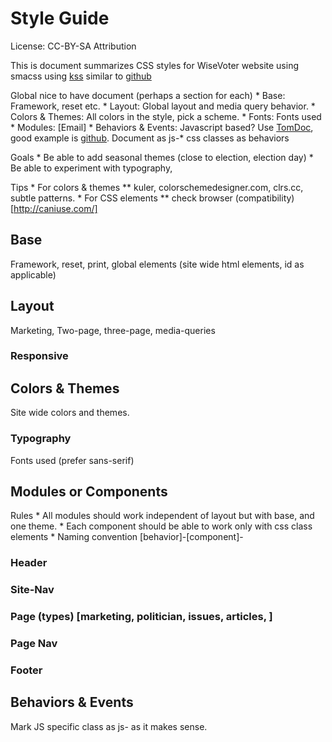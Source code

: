 # Style Guide
License: CC-BY-SA Attribution

This is document summarizes CSS styles for WiseVoter website using smacss using [kss](https://github.com/kneath/kss) similar to [github](https://github.com/styleguide)

Global nice to have document (perhaps a section for each)
   	* Base: Framework, reset etc.
   	* Layout: Global layout and media query behavior.
   	* Colors & Themes: All colors in the style, pick a scheme.
   	* Fonts: Fonts used
   	* Modules: [Email]
   	* Behaviors & Events: Javascript based? Use [TomDoc](http://tomdoc.org/), good example is [github](https://github.com/styleguide/javascript/2.0). Document as js-* css classes as behaviors

Goals
	* Be able to add seasonal themes (close to election, election day)
	* Be able to experiment with typography, 

Tips
	* For colors & themes
	  ** kuler, colorschemedesigner.com, clrs.cc, subtle patterns.
	* For CSS elements
	  ** check browser (compatibility)[http://caniuse.com/]

## Base
Framework, reset, print, global elements (site wide html elements, id as applicable)

## Layout
Marketing, Two-page, three-page, media-queries
### Responsive

## Colors & Themes
Site wide colors and themes.
### Typography
Fonts used (prefer sans-serif)

## Modules or Components
Rules
	* All modules should work independent of layout but with base, and one theme.
	* Each component should be able to work only with css class elements
	* Naming convention [behavior]-[component]-

### Header
### Site-Nav
### Page (types) [marketing, politician, issues, articles, ]
### Page Nav
### Footer

## Behaviors & Events
Mark JS specific class as js- as it makes sense.
